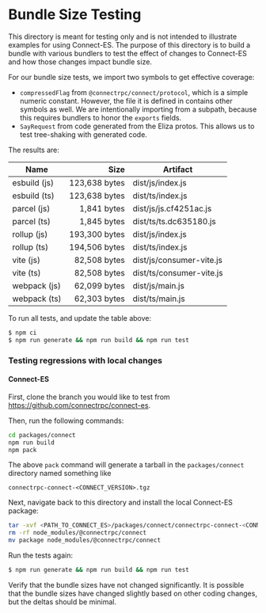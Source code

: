 Bundle Size Testing
========================================

This directory is meant for testing only and is not intended to illustrate examples for
using Connect-ES. The purpose of this directory is to build a bundle with various bundlers
to test the effect of changes to Connect-ES and how those changes impact bundle size.

For our bundle size tests, we import two symbols to get effective coverage:

* `compressedFlag` from `@connectrpc/connect/protocol`, which is a simple numeric constant. However, the file it is 
defined in contains other symbols as well. We are intentionally importing from a subpath, because this requires bundlers
to honor the `exports` fields.
* `SayRequest` from code generated from the Eliza protos. This allows us to test tree-shaking with generated code.

The results are:

<!--- RESULTS-START -->
| Name | Size | Artifact |
|------|-----:|----------|
| esbuild (js) | 123,638 bytes | dist/js/index.js |
| esbuild (ts) | 123,638 bytes | dist/ts/index.js |
| parcel (js) | 1,841 bytes | dist/js/js.cf4251ac.js |
| parcel (ts) | 1,845 bytes | dist/ts/ts.dc635180.js |
| rollup (js) | 193,300 bytes | dist/js/index.js |
| rollup (ts) | 194,506 bytes | dist/ts/index.js |
| vite (js) | 82,508 bytes | dist/js/consumer-vite.js |
| vite (ts) | 82,508 bytes | dist/ts/consumer-vite.js |
| webpack (js) | 62,099 bytes | dist/js/main.js |
| webpack (ts) | 62,303 bytes | dist/ts/main.js |
<!--- RESULTS-END -->

To run all tests, and update the table above:

```bash
$ npm ci
$ npm run generate && npm run build && npm run test
```

### Testing regressions with local changes

#### Connect-ES

First, clone the branch you would like to test from https://github.com/connectrpc/connect-es.

Then, run the following commands:

```bash
cd packages/connect
npm run build
npm pack
```

The above `pack` command will generate a tarball in the `packages/connect` directory named something like

```
connectrpc-connect-<CONNECT_VERSION>.tgz
```

Next, navigate back to this directory and install the local Connect-ES package:

```bash
tar -xvf <PATH_TO_CONNECT_ES>/packages/connect/connectrpc-connect-<CONNECT_VERSION>.tgz
rm -rf node_modules/@connectrpc/connect
mv package node_modules/@connectrpc/connect
```

Run the tests again:

```bash
$ npm run generate && npm run build && npm run test
```

Verify that the bundle sizes have not changed significantly. It is possible that the bundle sizes have changed slightly
based on other coding changes, but the deltas should be minimal.
